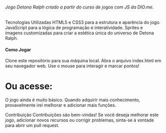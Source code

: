 <h6>Jogo Detona Ralph criado a partir do curso de jogos com JS da DIO.me.</h4>

Tecnologias Utilizadas
HTML5 e CSS3 para a estrutura e aparência do jogo.
JavaScript para a lógica de programação e interatividade.
Sprites e imagens customizadas para criar a estética única do universo de Detona Ralph.

<h4>Como Jogar</h4>
Clone este repositório para sua máquina local.
Abra o arquivo index.html em seu navegador web.
Use o mouse para interagir e marcar pontos!

<h1>Ou acesse:</h1>
<a href="https://llercio.github.io/Mini-jogo-Detona-Ralph/" target="_blank"></a>

O jogo ainda é muito básico. Quando adquirir mais conhecimento, provavelmente irei melhorar e adicionar mais funções.

Contribuição
Contribuições são bem-vindas! Se você deseja melhorar este jogo, adicionar novos recursos ou corrigir problemas, sinta-se à vontade para abrir um pull request.
